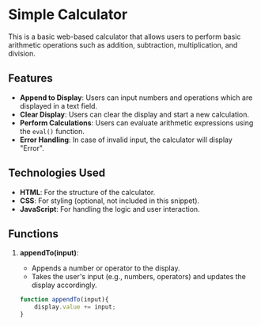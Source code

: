 # Simple Calculator

This is a basic web-based calculator that allows users to perform basic arithmetic operations such as addition, subtraction, multiplication, and division.

## Features

- **Append to Display**: Users can input numbers and operations which are displayed in a text field.
- **Clear Display**: Users can clear the display and start a new calculation.
- **Perform Calculations**: Users can evaluate arithmetic expressions using the `eval()` function.
- **Error Handling**: In case of invalid input, the calculator will display "Error".

## Technologies Used

- **HTML**: For the structure of the calculator.
- **CSS**: For styling (optional, not included in this snippet).
- **JavaScript**: For handling the logic and user interaction.

## Functions

1. **appendTo(input)**:
   - Appends a number or operator to the display.
   - Takes the user's input (e.g., numbers, operators) and updates the display accordingly.

   ```javascript
   function appendTo(input){
       display.value += input;
   }
